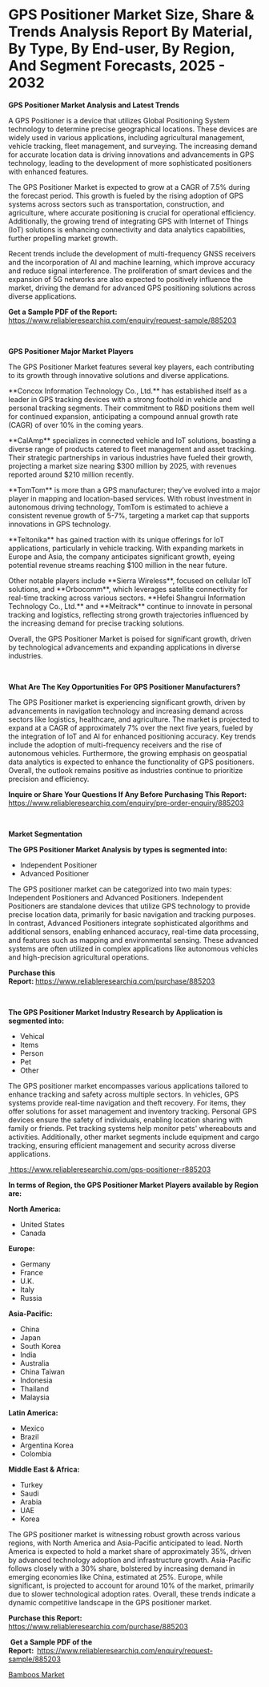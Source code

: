 <p><h1>GPS Positioner Market Size, Share & Trends Analysis Report By Material, By Type, By End-user, By Region, And Segment Forecasts, 2025 - 2032</h1></p><p><strong>GPS Positioner Market Analysis and Latest Trends</strong></p>
<p><p>A GPS Positioner is a device that utilizes Global Positioning System technology to determine precise geographical locations. These devices are widely used in various applications, including agricultural management, vehicle tracking, fleet management, and surveying. The increasing demand for accurate location data is driving innovations and advancements in GPS technology, leading to the development of more sophisticated positioners with enhanced features.</p><p>The GPS Positioner Market is expected to grow at a CAGR of 7.5% during the forecast period. This growth is fueled by the rising adoption of GPS systems across sectors such as transportation, construction, and agriculture, where accurate positioning is crucial for operational efficiency. Additionally, the growing trend of integrating GPS with Internet of Things (IoT) solutions is enhancing connectivity and data analytics capabilities, further propelling market growth. </p><p>Recent trends include the development of multi-frequency GNSS receivers and the incorporation of AI and machine learning, which improve accuracy and reduce signal interference. The proliferation of smart devices and the expansion of 5G networks are also expected to positively influence the market, driving the demand for advanced GPS positioning solutions across diverse applications.</p></p>
<p><strong>Get a Sample PDF of the Report:&nbsp;</strong> <a href="https://www.reliableresearchiq.com/enquiry/request-sample/885203?utm_campaign=3296&utm_medium=2&utm_source=Github&utm_content=ia&utm_term=05042025&utm_id=gps-positioner">https://www.reliableresearchiq.com/enquiry/request-sample/885203</a></p>
<p>&nbsp;</p>
<p><strong>GPS Positioner Major Market Players</strong></p>
<p><p>The GPS Positioner Market features several key players, each contributing to its growth through innovative solutions and diverse applications. </p><p>**Concox Information Technology Co., Ltd.** has established itself as a leader in GPS tracking devices with a strong foothold in vehicle and personal tracking segments. Their commitment to R&D positions them well for continued expansion, anticipating a compound annual growth rate (CAGR) of over 10% in the coming years.</p><p>**CalAmp** specializes in connected vehicle and IoT solutions, boasting a diverse range of products catered to fleet management and asset tracking. Their strategic partnerships in various industries have fueled their growth, projecting a market size nearing $300 million by 2025, with revenues reported around $210 million recently.</p><p>**TomTom** is more than a GPS manufacturer; they’ve evolved into a major player in mapping and location-based services. With robust investment in autonomous driving technology, TomTom is estimated to achieve a consistent revenue growth of 5-7%, targeting a market cap that supports innovations in GPS technology.</p><p>**Teltonika** has gained traction with its unique offerings for IoT applications, particularly in vehicle tracking. With expanding markets in Europe and Asia, the company anticipates significant growth, eyeing potential revenue streams reaching $100 million in the near future.</p><p>Other notable players include **Sierra Wireless**, focused on cellular IoT solutions, and **Orbocomm**, which leverages satellite connectivity for real-time tracking across various sectors. **Hefei Shangrui Information Technology Co., Ltd.** and **Meitrack** continue to innovate in personal tracking and logistics, reflecting strong growth trajectories influenced by the increasing demand for precise tracking solutions.</p><p>Overall, the GPS Positioner Market is poised for significant growth, driven by technological advancements and expanding applications in diverse industries.</p></p>
<p>&nbsp;</p>
<p><strong>What Are The Key Opportunities For GPS Positioner Manufacturers?</strong></p>
<p><p>The GPS Positioner market is experiencing significant growth, driven by advancements in navigation technology and increasing demand across sectors like logistics, healthcare, and agriculture. The market is projected to expand at a CAGR of approximately 7% over the next five years, fueled by the integration of IoT and AI for enhanced positioning accuracy. Key trends include the adoption of multi-frequency receivers and the rise of autonomous vehicles. Furthermore, the growing emphasis on geospatial data analytics is expected to enhance the functionality of GPS positioners. Overall, the outlook remains positive as industries continue to prioritize precision and efficiency.</p></p>
<p><strong>Inquire or Share Your Questions If Any Before Purchasing This Report:</strong> <a href="https://www.reliableresearchiq.com/enquiry/pre-order-enquiry/885203?utm_campaign=3296&utm_medium=2&utm_source=Github&utm_content=ia&utm_term=05042025&utm_id=gps-positioner">https://www.reliableresearchiq.com/enquiry/pre-order-enquiry/885203</a></p>
<p>&nbsp;</p>
<p><strong>Market Segmentation</strong></p>
<p><strong>The GPS Positioner Market Analysis by types is segmented into:</strong></p>
<p><ul><li>Independent Positioner</li><li>Advanced Positioner</li></ul></p>
<p><p>The GPS positioner market can be categorized into two main types: Independent Positioners and Advanced Positioners. Independent Positioners are standalone devices that utilize GPS technology to provide precise location data, primarily for basic navigation and tracking purposes. In contrast, Advanced Positioners integrate sophisticated algorithms and additional sensors, enabling enhanced accuracy, real-time data processing, and features such as mapping and environmental sensing. These advanced systems are often utilized in complex applications like autonomous vehicles and high-precision agricultural operations.</p></p>
<p><strong>Purchase this Report:&nbsp;</strong><a href="https://www.reliableresearchiq.com/purchase/885203?utm_campaign=3296&utm_medium=2&utm_source=Github&utm_content=ia&utm_term=05042025&utm_id=gps-positioner">https://www.reliableresearchiq.com/purchase/885203</a></p>
<p>&nbsp;</p>
<p><strong>The GPS Positioner Market Industry Research by Application is segmented into:</strong></p>
<p><ul><li>Vehical</li><li>Items</li><li>Person</li><li>Pet</li><li>Other</li></ul></p>
<p><p>The GPS positioner market encompasses various applications tailored to enhance tracking and safety across multiple sectors. In vehicles, GPS systems provide real-time navigation and theft recovery. For items, they offer solutions for asset management and inventory tracking. Personal GPS devices ensure the safety of individuals, enabling location sharing with family or friends. Pet tracking systems help monitor pets' whereabouts and activities. Additionally, other market segments include equipment and cargo tracking, ensuring efficient management and security across diverse applications.</p></p>
<p><a href="https://www.reliableresearchiq.com/gps-positioner-r885203?utm_campaign=3296&utm_medium=2&utm_source=Github&utm_content=ia&utm_term=05042025&utm_id=gps-positioner">&nbsp;https://www.reliableresearchiq.com/gps-positioner-r885203</a></p>
<p><strong>In terms of Region, the GPS Positioner Market Players available by Region are:</strong></p>
<p>
    <p> <strong> North America: </strong>
        <ul>
            <li>United States</li>
            <li>Canada</li>
        </ul>
        </p> 
    <p> <strong> Europe: </strong>
        <ul>
            <li>Germany</li>
            <li>France</li>
            <li>U.K.</li>
            <li>Italy</li>
            <li>Russia</li>
        </ul>
        </p> 
    <p> <strong> Asia-Pacific: </strong>
        <ul>
            <li>China</li>
            <li>Japan</li>
            <li>South Korea</li>
            <li>India</li>
            <li>Australia</li>
            <li>China Taiwan</li>
            <li>Indonesia</li>
            <li>Thailand</li>
            <li>Malaysia</li>
        </ul>
        </p> 
    <p> <strong> Latin America: </strong>
        <ul>
            <li>Mexico</li>
            <li>Brazil</li>
            <li>Argentina Korea</li>
            <li>Colombia</li>
        </ul>
        </p> 
    <p> <strong> Middle East & Africa: </strong>
        <ul>
            <li>Turkey</li>
            <li>Saudi</li>
            <li>Arabia</li>
            <li>UAE</li>
            <li>Korea</li>
        </ul>
    </p>
    </p>
<p><p>The GPS positioner market is witnessing robust growth across various regions, with North America and Asia-Pacific anticipated to lead. North America is expected to hold a market share of approximately 35%, driven by advanced technology adoption and infrastructure growth. Asia-Pacific follows closely with a 30% share, bolstered by increasing demand in emerging economies like China, estimated at 25%. Europe, while significant, is projected to account for around 10% of the market, primarily due to slower technological adoption rates. Overall, these trends indicate a dynamic competitive landscape in the GPS positioner market.</p></p>
<p><strong>Purchase this Report: </strong><a href="https://www.reliableresearchiq.com/purchase/885203?utm_campaign=3296&utm_medium=2&utm_source=Github&utm_content=ia&utm_term=05042025&utm_id=gps-positioner">https://www.reliableresearchiq.com/purchase/885203</a></p>
<p>&nbsp;<strong>Get a Sample PDF of the Report:&nbsp;&nbsp;</strong><a href="https://www.reliableresearchiq.com/enquiry/request-sample/885203?utm_campaign=3296&utm_medium=2&utm_source=Github&utm_content=ia&utm_term=05042025&utm_id=gps-positioner">https://www.reliableresearchiq.com/enquiry/request-sample/885203</a></p>
<p><strong></strong></p>
<p><p><a href="https://github.com/alejnaouare/Market-Research-Report-List-1/blob/main/bamboos-market.md?utm_campaign=3296&utm_medium=2&utm_source=Github&utm_content=ia&utm_term=05042025&utm_id=gps-positioner">Bamboos Market</a></p></p>